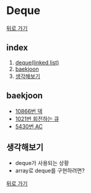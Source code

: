 # Deque

[뒤로 가기](https://github.com/nadarm/42-algorithm)

## index
1. [deque(linked list)](./deque_linked_list)
1. [baekjoon](#baekjoon)
1. [생각해보기](#생각해보기)

## baekjoon
- [10866번 덱](https://www.acmicpc.net/problem/10866)
- [1021번 회전하는 큐](https://www.acmicpc.net/problem/1021)
- [5430번 AC](https://www.acmicpc.net/problem/5430)

## 생각해보기
- deque가 사용되는 상황
- array로 deque를 구현하려면?


[뒤로 가기](https://github.com/nadarm/42-algorithm)
